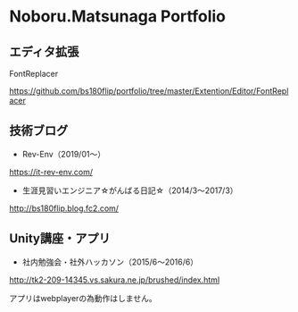 # Noboru.Matsunaga Portfolio

## エディタ拡張
FontReplacer

https://github.com/bs180flip/portfolio/tree/master/Extention/Editor/FontReplacer

## 技術ブログ
* Rev-Env（2019/01〜）

https://it-rev-env.com/


* 生涯見習いエンジニア☆がんばる日記☆（2014/3〜2017/3）

http://bs180flip.blog.fc2.com/


## Unity講座・アプリ

* 社内勉強会・社外ハッカソン（2015/6〜2016/6）

http://tk2-209-14345.vs.sakura.ne.jp/brushed/index.html

アプリはwebplayerの為動作はしません。





